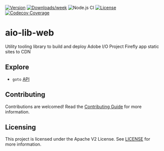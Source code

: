<!--
Copyright 2018 Adobe. All rights reserved.
This file is licensed to you under the Apache License, Version 2.0 (the "License");
you may not use this file except in compliance with the License. You may obtain a copy
of the License at http://www.apache.org/licenses/LICENSE-2.0

Unless required by applicable law or agreed to in writing, software distributed under
the License is distributed on an "AS IS" BASIS, WITHOUT WARRANTIES OR REPRESENTATIONS
OF ANY KIND, either express or implied. See the License for the specific language
governing permissions and limitations under the License.
-->

[![Version](https://img.shields.io/npm/v/@adobe/aio-lib-web.svg)](https://npmjs.org/package/@adobe/aio-lib-web)
[![Downloads/week](https://img.shields.io/npm/dw/@adobe/aio-lib-web.svg)](https://npmjs.org/package/@adobe/aio-lib-web)
![Node.js CI](https://github.com/adobe/aio-lib-web/workflows/Node.js%20CI/badge.svg)
[![License](https://img.shields.io/badge/License-Apache%202.0-blue.svg)](https://opensource.org/licenses/Apache-2.0)
[![Codecov Coverage](https://img.shields.io/codecov/c/github/adobe/aio-lib-web/master.svg?style=flat-square)](https://codecov.io/gh/adobe/aio-lib-web/)

# aio-lib-web

Utility tooling library to build and deploy Adobe I/O Project Firefly app static sites to CDN

## Explore

- `goto` [API](doc/api.md)

## Contributing

Contributions are welcomed! Read the [Contributing Guide](./.github/CONTRIBUTING.md) for more information.

## Licensing

This project is licensed under the Apache V2 License. See [LICENSE](LICENSE) for more information.
